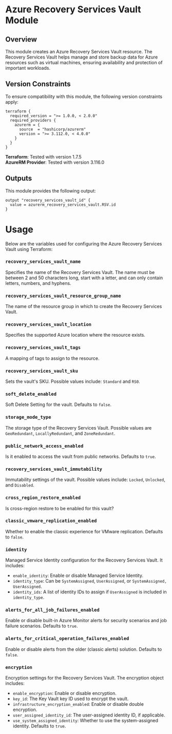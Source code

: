 # Azure Recovery Services Vault Module

## Overview
This module creates an Azure Recovery Services Vault resource. The Recovery Services Vault helps manage and store backup data for Azure resources such as virtual machines, ensuring availability and protection of important workloads.

## Version Constraints

To ensure compatibility with this module, the following version constraints apply:

```hcl
terraform {
  required_version = ">= 1.0.0, < 2.0.0"
  required_providers {
    azurerm = {
      source  = "hashicorp/azurerm"
      version = ">= 3.112.0, < 4.0.0"
    }
  }
}
```
**Terraform**: Tested with version 1.7.5  
**AzureRM Provider**: Tested with version 3.116.0

## Outputs
This module provides the following output:

```hcl
output "recovery_services_vault_id" {
  value = azurerm_recovery_services_vault.RSV.id
}
```


# Usage

Below are the variables used for configuring the Azure Recovery Services Vault using Terraform:

### `recovery_services_vault_name`
Specifies the name of the Recovery Services Vault. The name must be between 2 and 50 characters long, start with a letter, and can only contain letters, numbers, and hyphens.

### `recovery_services_vault_resource_group_name`
The name of the resource group in which to create the Recovery Services Vault.

### `recovery_services_vault_location`
Specifies the supported Azure location where the resource exists.

### `recovery_services_vault_tags`
A mapping of tags to assign to the resource.

### `recovery_services_vault_sku`
Sets the vault's SKU. Possible values include: `Standard` and `RS0`.

### `soft_delete_enabled`
Soft Delete Setting for the vault. Defaults to `false`.

### `storage_mode_type`
The storage type of the Recovery Services Vault. Possible values are `GeoRedundant`, `LocallyRedundant`, and `ZoneRedundant`.

### `public_network_access_enabled`
Is it enabled to access the vault from public networks. Defaults to `true`.

### `recovery_services_vault_immutability`
Immutability settings of the vault. Possible values include: `Locked`, `Unlocked`, and `Disabled`.

### `cross_region_restore_enabled`
Is cross-region restore to be enabled for this vault?

### `classic_vmware_replication_enabled`
Whether to enable the classic experience for VMware replication. Defaults to `false`.

### `identity`
Managed Service Identity configuration for the Recovery Services Vault. It includes:
- `enable_identity`: Enable or disable Managed Service Identity.
- `identity_type`: Can be `SystemAssigned`, `UserAssigned`, or `SystemAssigned, UserAssigned`.
- `identity_ids`: A list of identity IDs to assign if `UserAssigned` is included in `identity_type`.

### `alerts_for_all_job_failures_enabled`
Enable or disable built-in Azure Monitor alerts for security scenarios and job failure scenarios. Defaults to `true`.

### `alerts_for_critical_operation_failures_enabled`
Enable or disable alerts from the older (classic alerts) solution. Defaults to `false`.

### `encryption`
Encryption settings for the Recovery Services Vault. The encryption object includes:
- `enable_encryption`: Enable or disable encryption.
- `key_id`: The Key Vault key ID used to encrypt the vault.
- `infrastructure_encryption_enabled`: Enable or disable double encryption.
- `user_assigned_identity_id`: The user-assigned identity ID, if applicable.
- `use_system_assigned_identity`: Whether to use the system-assigned identity. Defaults to `true`.


